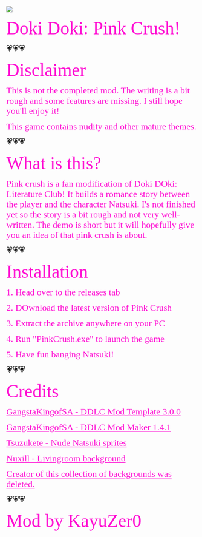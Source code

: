 
<html>
<head>
<style>
h2 {text-align: center;}
</style>
</head>
<body>

<img src="https://i.imgur.com/zjtfbKc.jpg">


<font face="Cheri" size="20px" color="ff0fd3">Doki Doki: Pink Crush!</font>


<font face="Cheri" size="5px" color="">💗💗💗</font>


<font face="Cheri" size="15px" color="ff0fd3">Disclaimer</font>

<font face="Cheri" size="5px" color="ff0fd3">This is not the completed mod. The writing is a bit rough and some features are missing. I still hope you'll enjoy it!</font>

<font face="Cheri" size="5px" color="ff0fd3">This game contains nudity and other mature themes.</font>


<font face="Cheri" size="5px" color="">💗💗💗</font>


<font face="Cheri" size="15px" color="ff0fd3">What is this?</font>

<font face="Cheri" size="5px" color="ff0fd3">Pink crush is a fan modification of Doki DOki: Literature Club! It builds a romance story between the player and the character Natsuki. I's not finished yet so the story is a bit rough and not very well-written. The demo is short but it will hopefully give you an idea of that pink crush is about.</font>


<font face="Cheri" size="5px" color="">💗💗💗</font>


<font face="Cheri" size="15px" color="ff0fd3">Installation</font>

<font face="Cheri" size="5px" color="ff0fd3">1. Head over to the releases tab</font>

<font face="Cheri" size="5px" color="ff0fd3">2. DOwnload the latest version of Pink Crush</font>

<font face="Cheri" size="5px" color="ff0fd3">3. Extract the archive anywhere on your PC</font>

<font face="Cheri" size="5px" color="ff0fd3">4. Run "PinkCrush.exe" to launch the game</font>

<font face="Cheri" size="5px" color="ff0fd3">5. Have fun banging Natsuki!</font>


<font face="Cheri" size="5px" color="">💗💗💗</font>


<font face="Cheri" size="15px" color="ff0fd3">Credits</font>

<font face="Cheri" size="5px" color="ff0fd3"><a href="https://github.com/GanstaKingofSA/DDLC-ModMaker/releases/tag/1.4.1" style="color:#ff0fd3;">GangstaKingofSA - DDLC Mod Template 3.0.0 </a></font>

<font face="Cheri" size="5px" color="ff0fd3"><a href="https://github.com/GanstaKingofSA/DDLC-ModMaker/releases/tag/1.4.1" style="color:#ff0fd3;">GangstaKingofSA - DDLC Mod Maker 1.4.1 </a></font>

<font face="Cheri" size="5px" color="ff0fd3"><a href="https://www.deviantart.com/tsuzukete/art/Just-Natsuki-724498702" style="color:#ff0fd3;">Tsuzukete - Nude Natsuki sprites</a></font>

<font face="Cheri" size="5px" color="ff0fd3"><a href="https://www.reddit.com/r/DDLCMods/comments/886s4i/back_with_a_new_home_made_background_a_living/" style="color:#ff0fd3;">Nuxill - Livingroom background</a></font>

<font face="Cheri" size="5px" color="ff0fd3"><a href="https://imgur.com/a/jWFuw" style="color:#ff0fd3;">Creator of this collection of backgrounds was deleted. </a></font>


<font face="Cheri" size="5px" color="">💗💗💗</font>


<font face="Cheri" size="15px" color="ff0fd3">Mod by KayuZer0</font>
 
